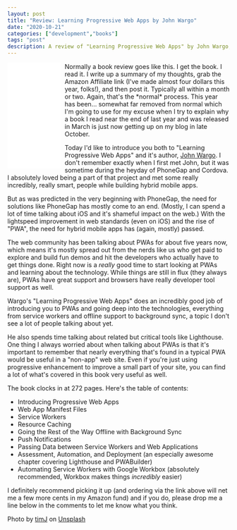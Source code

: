 ```yaml
---
layout: post
title: "Review: Learning Progressive Web Apps by John Wargo"
date: "2020-10-21"
categories: ["development","books"]
tags: "post"
description: A review of "Learning Progressive Web Apps" by John Wargo, an excellent book on PWAs
---
```


<iframe style="width:120px;height:240px;margin-right: 10px; margin-bottom:10px;float:left" marginwidth="0" marginheight="0" scrolling="no" frameborder="0" src="//ws-na.amazon-adsystem.com/widgets/q?ServiceVersion=20070822&OneJS=1&Operation=GetAdHtml&MarketPlace=US&source=ac&ref=tf_til&ad_type=product_link&tracking_id=raymondcamd06-20&marketplace=amazon&region=US&placement=0136484220&asins=0136484220&linkId=29eff65342dc4695c0d2a68faa15ae91&show_border=true&link_opens_in_new_window=true&price_color=333333&title_color=0066c0&bg_color=ffffff"></iframe> 

<p>
Normally a book review goes like this. I get the book. I read it. I write up a summary of my thoughts, grab the Amazon Affiliate link (I've made almost four dollars this year, folks!), and then post it. Typically all within a month or two. Again, that's the *normal* process. This year has been... somewhat far removed from normal which I'm going to use for my excuse when I try to explain why a book I read near the end of last year and was released in March is just now getting up on my blog in late October. 
</p>

Today I'd like to introduce you both to "Learning Progressive Web Apps" and it's author, [John Wargo](https://johnwargo.com/). I don't remember exactly when I first met John, but it was sometime during the heyday of PhoneGap and Cordova. I absolutely loved being a part of that project and met some really incredibly, really smart, people while building hybrid mobile apps.

But as was predicted in the very beginning with PhoneGap, the need for solutions like PhoneGap has mostly come to an end. (Mostly, I can spend a lot of time talking about iOS and it's shameful impact on the web.) With the lightspeed improvement in web standards (even on iOS) and the rise of "PWA", the need for hybrid mobile apps has (again, mostly) passed. 

The web community has been talking about PWAs for about five years now, which means it's mostly spread out from the nerds like us who get paid to explore and build fun demos and hit the developers who actually have to get things done. Right now is a *really* good time to start looking at PWAs and learning about the technology. While things are still in flux (they always are), PWAs have great support and browsers have really developer tool support as well.

Wargo's "Learning Progressive Web Apps" does an incredibly good job of introducing you to PWAs and going deep into the technologies, everything from service workers and offline support to background sync, a topic I don't see a lot of people talking about yet. 

He also spends time talking about related but critical tools like Lighthouse. One thing I always worried about when talking about PWAs is that it's important to remember that nearly everything that's found in a typical PWA would be useful in a "non-app" web site. Even if you're just using progressive enhancement to improve a small part of your site, you can find a lot of what's covered in this book very useful as well. 

The book clocks in at 272 pages. Here's the table of contents:

* Introducing Progressive Web Apps
* Web App Manifest Files
* Service Workers
* Resource Caching
* Going the Rest of the Way Offline with Background Sync
* Push Notifications
* Passing Data between Service Workers and Web Applications
* Assessment, Automation, and Deployment (an especially awesome chapter covering Lighthouse and PWABuilder)
* Automating Service Workers with Google Workbox (absolutely recommended, Workbox makes things *incredibly* easier)

I definitely recommend picking it up (and ordering via the link above will net me a few more cents in my Amazon fund) and if you do, please drop me a line below in the comments to let me know what you think.

<span>Photo by <a href="https://unsplash.com/@the_roaming_platypus?utm_source=unsplash&amp;utm_medium=referral&amp;utm_content=creditCopyText">timJ</a> on <a href="https://unsplash.com/s/photos/progressive?utm_source=unsplash&amp;utm_medium=referral&amp;utm_content=creditCopyText">Unsplash</a></span>